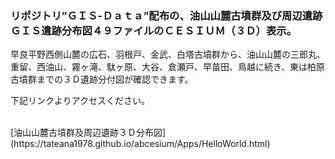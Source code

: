 ### リポジトリ”ＧＩＳ-Ｄａｔａ”配布の、油山山麓古墳群及び周辺遺跡ＧＩＳ遺跡分布図４９ファイルのＣＥＳＩＵＭ（３Ｄ）表示。
早良平野西側山麓の広石、羽根戸、金武、白塔古墳群から、油山山麓の三郎丸、重留、西油山、霧ヶ滝、駄ヶ原、大谷、倉瀬戸、早苗田、鳥越に続き、東は柏原古墳群までの３Ｄ遺跡分付図が確認できます。

下記リンクよりアクセスください。

</br>
[油山山麓古墳群及周辺遺跡３Ｄ分布図](https://tateana1978.github.io/abcesium/Apps/HelloWorld.html)
